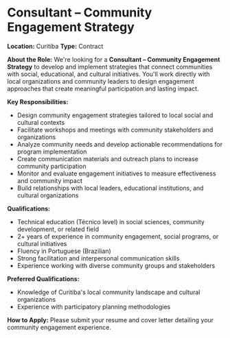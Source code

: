 # Consultant – Community Engagement Strategy

**Location:** Curitiba
**Type:** Contract

**About the Role:**
We're looking for a **Consultant – Community Engagement Strategy** to develop and implement strategies that connect communities with social, educational, and cultural initiatives. You'll work directly with local organizations and community leaders to design engagement approaches that create meaningful participation and lasting impact.

**Key Responsibilities:**
- Design community engagement strategies tailored to local social and cultural contexts
- Facilitate workshops and meetings with community stakeholders and organizations
- Analyze community needs and develop actionable recommendations for program implementation
- Create communication materials and outreach plans to increase community participation
- Monitor and evaluate engagement initiatives to measure effectiveness and community impact
- Build relationships with local leaders, educational institutions, and cultural organizations

**Qualifications:**
- Technical education (Técnico level) in social sciences, community development, or related field
- 2+ years of experience in community engagement, social programs, or cultural initiatives
- Fluency in Portuguese (Brazilian)
- Strong facilitation and interpersonal communication skills
- Experience working with diverse community groups and stakeholders

**Preferred Qualifications:**
- Knowledge of Curitiba's local community landscape and cultural organizations
- Experience with participatory planning methodologies

**How to Apply:**
Please submit your resume and cover letter detailing your community engagement experience.